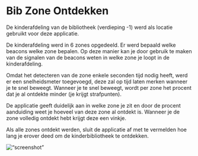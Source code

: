 
# Bib Zone Ontdekken

De kinderafdeling van de bibliotheek (verdieping -1) werd als locatie gebruikt voor deze applicatie.

De kinderafdeling werd in 6 zones opgedeeld. Er werd bepaald welke beacons welke zone bepalen. Op deze manier kan je door gebruik te maken van de signalen van de beacons weten in welke zone je loopt in de kinderafdeling.

Omdat het detecteren van de zone enkele seconden tijd nodig heeft, werd er een snelheidsmeter toegevoegd, deze zal op tijd laten merken wanneer je te snel beweegt. Wanneer je te snel beweegt, wordt per zone het procent dat je al ontdekte minder (je krijgt strafpunten).

De applicatie geeft duidelijk aan in welke zone je zit en door de procent aanduiding weet je hoeveel van deze zone al ontdekt is. 
Wanneer je de zone volledig ontdekt hebt krijgt deze een vinkje.

Als alle zones ontdekt werden, sluit de applicatie af met te vermelden hoe lang je erover deed om de kinderbibliotheek te ontdekken. 

<img src=“images/screenshot.png alt=“screenshot”></img>
